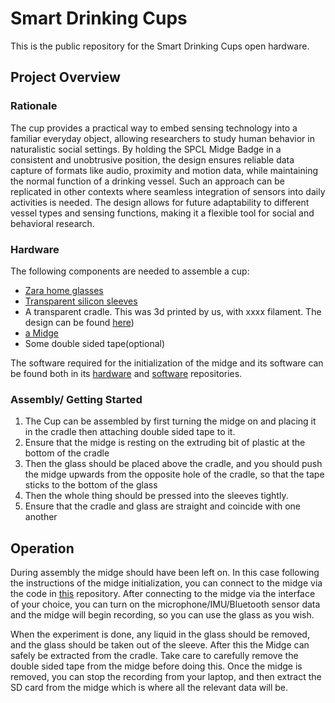 # Smart Drinking Cups
This is the public repository for the Smart Drinking Cups open hardware. 

## Project Overview
### Rationale
The cup provides a practical way to embed sensing technology into a familiar everyday object, allowing researchers to study human behavior in naturalistic social settings. By holding the SPCL Midge Badge in a consistent and unobtrusive position, the design ensures reliable data capture of formats like audio, proximity and motion data, while maintaining the normal function of a drinking vessel. Such an approach can be replicated in other contexts where seamless integration of sensors into daily activities is needed. The design allows for future adaptability to different vessel types and sensing functions, making it a flexible tool for social and behavioral research.


### Hardware
The following components are needed to assemble a cup:
- [Zara home glasses](https://www.zara.com/nl/nl/recht-kristallook-drinkglas-p40254402.html)
- [Transparent silicon sleeves](https://web.archive.org/web/20250827082532/https://www.amazon.nl/dp/B0BVFHP79J?ref=ppx_yo2ov_dt_b_fed_asin_title)
- A transparent cradle. This was 3d printed by us, with xxxx filament. The design can be found [here](midge_2%202025-05-19%2009-57-53%2019%20May%202025%2009-57AM.stl))
- [a Midge](https://github.com/TUDelft-SPC-Lab/spcl_midge_hardware)
- Some double sided tape(optional)

The software required for the initialization of the midge and its software can be found both in its [hardware](https://github.com/TUDelft-SPC-Lab/spcl_midge_hardware) and [software](https://github.com/TUDelft-SPC-Lab/midge-code) repositories. 

### Assembly/ Getting Started
1. The Cup can be assembled by first turning the midge on and placing it in the cradle then attaching double sided tape to it. 
2. Ensure that the midge is resting on the extruding bit of plastic at the bottom of the cradle
3. Then the glass should be placed above the cradle, and you should push the midge upwards from the opposite hole of the cradle, so that the tape sticks to the bottom of the glass
4. Then the whole thing should be pressed into the sleeves tightly. 
5. Ensure that the cradle and glass are straight and coincide with one another


## Operation

During assembly the midge should have been left on. In this case following the instructions of the midge initialization, you can connect to the midge via the code in [this](https://github.com/TUDelft-SPC-Lab/midge-code) repository. After connecting to the midge via the interface of your choice, you can turn on the microphone/IMU/Bluetooth sensor data and the midge will begin recording, so you can use the glass as you wish. 

When the experiment is done, any liquid in the glass should be removed, and the glass should be taken out of the sleeve. After this the Midge can safely be extracted from the cradle. Take care to carefully remove the double sided tape from the midge before doing this. Once the midge is removed, you can stop the recording from your laptop, and then extract the SD card from the midge which is where all the relevant data will be. 

